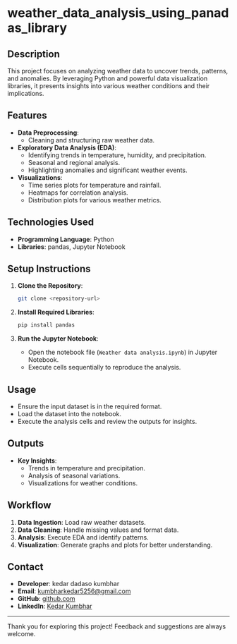 # weather_data_analysis_using_panadas_library

## Description
This project focuses on analyzing weather data to uncover trends, patterns, and anomalies. By leveraging Python and powerful data visualization libraries, it presents insights into various weather conditions and their implications.

## Features
- **Data Preprocessing**:
  - Cleaning and structuring raw weather data.
- **Exploratory Data Analysis (EDA)**:
  - Identifying trends in temperature, humidity, and precipitation.
  - Seasonal and regional analysis.
  - Highlighting anomalies and significant weather events.
- **Visualizations**:
  - Time series plots for temperature and rainfall.
  - Heatmaps for correlation analysis.
  - Distribution plots for various weather metrics.

## Technologies Used
- **Programming Language**: Python
- **Libraries**: pandas, Jupyter Notebook

## Setup Instructions
1. **Clone the Repository**:
   ```bash
   git clone <repository-url>
   ```

2. **Install Required Libraries**:
   ```bash
   pip install pandas 
   ```

3. **Run the Jupyter Notebook**:
   - Open the notebook file (`Weather data analysis.ipynb`) in Jupyter Notebook.
   - Execute cells sequentially to reproduce the analysis.

## Usage
- Ensure the input dataset is in the required format.
- Load the dataset into the notebook.
- Execute the analysis cells and review the outputs for insights.

## Outputs
- **Key Insights**:
  - Trends in temperature and precipitation.
  - Analysis of seasonal variations.
  - Visualizations for weather conditions.

## Workflow
1. **Data Ingestion**: Load raw weather datasets.
2. **Data Cleaning**: Handle missing values and format data.
3. **Analysis**: Execute EDA and identify patterns.
4. **Visualization**: Generate graphs and plots for better understanding.

## Contact
- **Developer**: kedar dadaso kumbhar
- **Email**: kumbharkedar5256@gmail.com
- **GitHub**: [github.com](https://github.com/k72192/k72192.git)
- **LinkedIn**: [Kedar Kumbhar](https://www.linkedin.com/in/kedar-kumbhar-357286222)

---

Thank you for exploring this project! Feedback and suggestions are always welcome.

